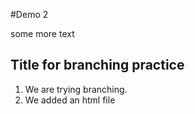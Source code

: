 #Demo 2

some more text

## Title for branching practice
1. We are trying branching.
2. We added an html file